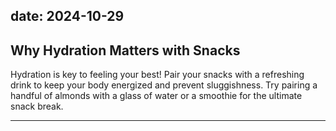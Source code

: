 date: 2024-10-29
---

## Why Hydration Matters with Snacks  
Hydration is key to feeling your best! Pair your snacks with a refreshing drink to keep your body energized and prevent sluggishness. Try pairing a handful of almonds with a glass of water or a smoothie for the ultimate snack break.

---
